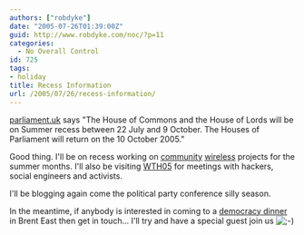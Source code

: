 ```yaml
---
authors: ["robdyke"]
date: "2005-07-26T01:39:00Z"
guid: http://www.robdyke.com/noc/?p=11
categories:
  - No Overall Control
id: 725
tags:
- holiday
title: Recess Information
url: /2005/07/26/recess-information/
---
```

[parliament.uk](http://www.parliament.uk) says "The House of Commons and the House of Lords will be on Summer recess between 22 July and 9 October. The Houses of Parliament will return on the 10 October 2005."

Good thing. I'll be on recess working on [community](http://www.comwifinet.com) [wireless](http://www.queenspark.me.uk) projects for the summer months. I'll also be visiting [WTH05](http://www.whatthehack.org) for meetings with hackers, social engineers and activists.

I'll be blogging again come the political party conference silly season.

In the meantime, if anybody is interested in coming to a [democracy dinner](http://www.powerinquiry.org/) in Brent East then get in touch... I'll try and have a special guest join us ![;-)](http://www.robdyke.com/stmp/wp-includes/images/smilies/icon_wink.gif)